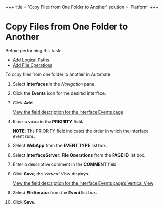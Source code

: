 +++
title = 'Copy Files from One Folder to Another'
solution = 'Platform'
+++

# Copy Files from One Folder to Another

Before performing this task:

  - [Add Logical Paths](Add_Logical_Paths)
  - [Add File Operations](Add_File_Operations)

To copy files from one folder to another in Automate:

1.  Select **Interfaces** in the *Navigation* pane.

2.  Click the **Events** icon for the desired interface.

3.  Click **Add**.
    
    [View the field description for the Interface Events
    page](../Page_Desc/Interface_Events)

4.  Enter a value in the **PRIORITY** field.
    
    **NOTE**: The PRIORITY field indicates the order in which the
    interface event runs.

5.  Select **WebApp** from the **EVENT TYPE** list box.

6.  Select **InterfaceServer: File Operations** from the **PAGE ID**
    list box.

7.  Enter a descriptive comment in the **COMMENT** field.

8.  Click **Save**; the *Vertical* View displays.
    
    [View the field description for the Interface Events page’s Vertical
    View](../Page_Desc/Interface_Events#InterfaceEventsV)

9.  Select **FileIterator** from the **Event** list box.

10. Click **Save**.
